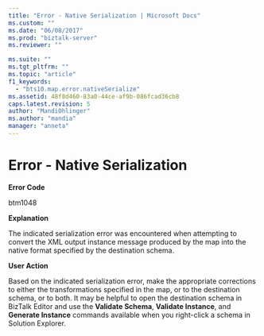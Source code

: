 ```yaml
---
title: "Error - Native Serialization | Microsoft Docs"
ms.custom: ""
ms.date: "06/08/2017"
ms.prod: "biztalk-server"
ms.reviewer: ""

ms.suite: ""
ms.tgt_pltfrm: ""
ms.topic: "article"
f1_keywords: 
  - "bts10.map.error.nativeSerialize"
ms.assetid: 48f8d460-83a0-44ce-af9b-086fcad36cb8
caps.latest.revision: 5
author: "MandiOhlinger"
ms.author: "mandia"
manager: "anneta"
---
```

# Error - Native Serialization
**Error Code**  
  
 btm1048  
  
 **Explanation**  
  
 The indicated serialization error was encountered when attempting to convert the XML output instance message produced by the map into the native format specified by the destination schema.  
  
 **User Action**  
  
 Based on the indicated serialization error, make the appropriate corrections to either the transformations specified in the map, or to the destination schema, or to both. It may be helpful to open the destination schema in BizTalk Editor and use the **Validate Schema**, **Validate Instance**, and **Generate Instance** commands available when you right-click a schema in Solution Explorer.